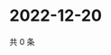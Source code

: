 # 2022-12-20

共 0 条

<!-- BEGIN WEIBO -->
<!-- 最后更新时间 Tue Dec 20 2022 23:15:54 GMT+0800 (China Standard Time) -->

<!-- END WEIBO -->
